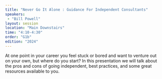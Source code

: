 ```yaml
---
title: "Never Go It Alone : Guidance For Independent Consultants"
speakers:
 - "Bill Powell"
layout: session
location: "Main Downstairs"
time: "4:10-4:30"
order: "G1b"
edition: "2024"
---
```


At one point in your career you feel stuck or bored and want to venture out on your own, but where do you start? In this presentation we will talk about the pros and cons of going independent, best practices, and some great resources available to you. 